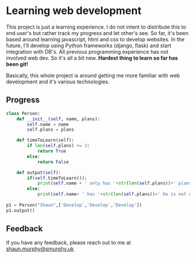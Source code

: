 
# Learning web development

This project is just a learning experience. I do not intent to distribute this to end user's but rather track my progress and let other's see. So far, it's been based around learning javascript, html and css to develop websites. In the future, I'll develop using Python frameworks (django, flask) and start integration with DB's. All previous programming experience has not involved web dev. So it's all a bit new. **Hardest  thing to learn so far has been git!**

Basically, this whole project is around getting me more familiar with web development and it's various technologies.


## Progress

```python
class Person:
    def __init__(self, name, plans):
        self.name = name
        self.plans = plans

    def timeToLearn(self):
        if len(self.plans) <= 3:
            return True
        else:
            return False

    def output(self):
        if(self.timeToLearn()):
            print(self.name + ' only has '+str(len(self.plans))+' plans! He is developing!')
        else:
            print(self.name+ ' has '+str(len(self.plans))+' he is not developing.')
    
p1 = Person("Shaun",['Develop','Develop','Develop'])
p1.output()
```




## Feedback

If you have any feedback, please reach out to me at shaun.murphy@smurphy.uk

